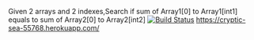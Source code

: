 Given 2 arrays and 2 indexes,Search if sum of Array1[0] to Array1[int1] equals to sum of Array2[0] to Array2[int2]
[![Build Status](https://travis-ci.org/ALMACihan/myDemoApp.svg?branch=master)](https://travis-ci.org/ALMACihan/myDemoApp)
https://cryptic-sea-55768.herokuapp.com/